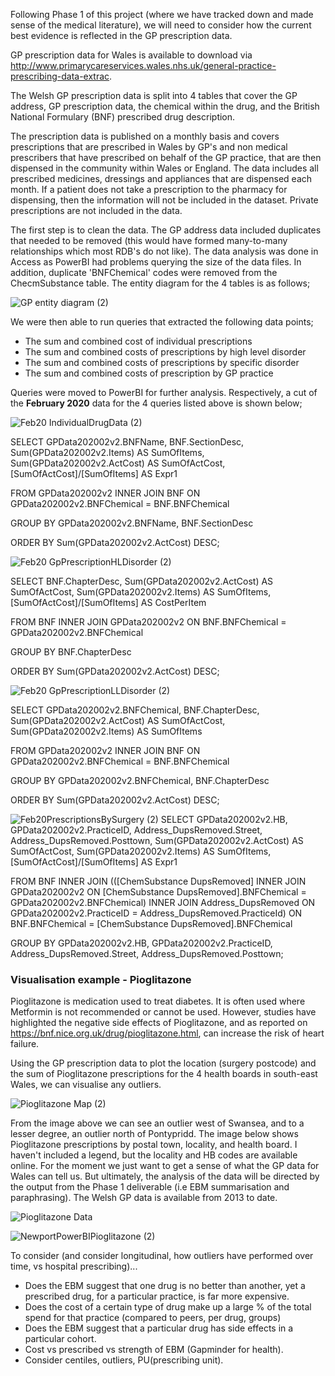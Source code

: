 Following Phase 1 of this project (where we have tracked down and made sense of the medical literature), we will need to consider how the current best evidence is reflected in the GP prescription data.  

GP prescription data for Wales is available to download via http://www.primarycareservices.wales.nhs.uk/general-practice-prescribing-data-extrac.  

The Welsh GP prescription data is split into 4 tables that cover the GP address, GP prescription data, the chemical within the drug, and the British National Formulary (BNF) prescribed drug description.

The prescription data is published on a monthly basis and covers prescriptions that are prescribed in Wales by GP's and non medical prescribers that have prescribed on behalf of the GP practice, that are then dispensed in the community within Wales or England. The data includes all prescribed medicines, dressings and appliances that are dispensed each month. If a patient does not take a prescription to the pharmacy for dispensing, then the information will not be included in the dataset. Private prescriptions are not included in the data.

The first step is to clean the data.  The GP address data included duplicates that needed to be removed (this would have formed many-to-many relationships which most RDB's do not like).  The data analysis was done in Access as PowerBI had problems querying the size of the data files.  In addition, duplicate 'BNFChemical' codes were removed from the ChecmSubstance table.  The entity diagram for the 4 tables is as follows;

![GP entity diagram (2)](https://user-images.githubusercontent.com/45914355/83583230-af3ebf80-a53b-11ea-8346-9cae53fc5412.png)

We were then able to run queries that extracted the following data points;
- The sum and combined cost of individual prescriptions
- The sum and combined costs of prescriptions by high level disorder
- The sum and combined costs of prescriptions by specific disorder
- The sum and combined costs of prescription by GP practice

Queries were moved to PowerBI for further analysis.  Respectively, a cut of the **February 2020** data for the 4 queries listed above is shown below;

![Feb20 IndividualDrugData (2)](https://user-images.githubusercontent.com/45914355/83693253-a8708500-a5ed-11ea-9def-00a06e9b66c5.png)

SELECT GPData202002v2.BNFName, BNF.SectionDesc, Sum(GPData202002v2.Items) AS SumOfItems, Sum(GPData202002v2.ActCost) AS SumOfActCost, [SumOfActCost]/[SumOfItems] AS Expr1

FROM GPData202002v2 INNER JOIN BNF ON GPData202002v2.BNFChemical = BNF.BNFChemical

GROUP BY GPData202002v2.BNFName, BNF.SectionDesc

ORDER BY Sum(GPData202002v2.ActCost) DESC;

![Feb20 GpPrescriptionHLDisorder (2)](https://user-images.githubusercontent.com/45914355/83693632-5ed46a00-a5ee-11ea-998a-df0a17dce3d0.png)

SELECT BNF.ChapterDesc, Sum(GPData202002v2.ActCost) AS SumOfActCost, Sum(GPData202002v2.Items) AS SumOfItems, [SumOfActCost]/[SumOfItems] AS CostPerItem

FROM BNF INNER JOIN GPData202002v2 ON BNF.BNFChemical = GPData202002v2.BNFChemical

GROUP BY BNF.ChapterDesc

ORDER BY Sum(GPData202002v2.ActCost) DESC;

![Feb20 GpPrescriptionLLDisorder (2)](https://user-images.githubusercontent.com/45914355/83693850-c8ed0f00-a5ee-11ea-8df3-0e4e6c8c5c2b.png)

SELECT GPData202002v2.BNFChemical, BNF.ChapterDesc, Sum(GPData202002v2.ActCost) AS SumOfActCost, Sum(GPData202002v2.Items) AS SumOfItems

FROM GPData202002v2 INNER JOIN BNF ON GPData202002v2.BNFChemical = BNF.BNFChemical

GROUP BY GPData202002v2.BNFChemical, BNF.ChapterDesc

ORDER BY Sum(GPData202002v2.ActCost) DESC;

![Feb20PrescriptionsBySurgery (2)](https://user-images.githubusercontent.com/45914355/83693951-06519c80-a5ef-11ea-9e07-b7360c464bbd.png)
SELECT GPData202002v2.HB, GPData202002v2.PracticeID, Address_DupsRemoved.Street, Address_DupsRemoved.Posttown, Sum(GPData202002v2.ActCost) AS SumOfActCost, Sum(GPData202002v2.Items) AS SumOfItems, [SumOfActCost]/[SumOfItems] AS Expr1

FROM BNF INNER JOIN (([ChemSubstance DupsRemoved] INNER JOIN GPData202002v2 ON [ChemSubstance DupsRemoved].BNFChemical = GPData202002v2.BNFChemical) INNER JOIN Address_DupsRemoved ON GPData202002v2.PracticeID = Address_DupsRemoved.PracticeId) ON BNF.BNFChemical = [ChemSubstance DupsRemoved].BNFChemical

GROUP BY GPData202002v2.HB, GPData202002v2.PracticeID, Address_DupsRemoved.Street, Address_DupsRemoved.Posttown;

### Visualisation example - Pioglitazone

Pioglitazone is medication used to treat diabetes.  It is often used where Metformin is not recommended or cannot be used.  However, studies have highlighted the negative side effects of Pioglitazone, and as reported on https://bnf.nice.org.uk/drug/pioglitazone.html, can increase the risk of heart failure.  

Using the GP prescription data to plot the location (surgery postcode) and the sum of Pioglitazone prescriptions for the 4 health boards in south-east Wales, we can visualise any outliers.

![Pioglitazone Map (2)](https://user-images.githubusercontent.com/45914355/83822702-b3004c80-a6c9-11ea-8deb-e5b4e8842a8b.png)

From the image above we can see an outlier west of Swansea, and to a lesser degree, an outlier north of Pontypridd.  The image below shows Pioglitazone prescriptions by postal town, locality, and health board. I haven't included a legend, but the locality and HB codes are available online.  For the moment we just want to get a sense of what the GP data for Wales can tell us.  But ultimately, the analysis of the data will be directed by the output from the Phase 1 deliverable (i.e EBM summarisation and paraphrasing).  The Welsh GP data is available from 2013 to date.

![Pioglitazone Data](https://user-images.githubusercontent.com/45914355/83826858-e1375980-a6d4-11ea-8c92-e83927c5f87a.png)

![NewportPowerBIPioglitazone (2)](https://user-images.githubusercontent.com/45914355/94954637-4d8a6400-04e1-11eb-8d44-ff7d9df7bee3.png)

To consider (and consider longitudinal, how outliers have performed over time, vs hospital prescribing)...
- Does the EBM suggest that one drug is no better than another, yet a prescribed drug, for a particular practice, is far more expensive.
- Does the cost of a certain type of drug make up a large % of the total spend for that practice (compared to peers, per drug, groups)
- Does the EBM suggest that a particular drug has side effects in a particular cohort.
- Cost vs prescribed vs strength of EBM (Gapminder for health).
- Consider centiles, outliers, PU(prescribing unit).
